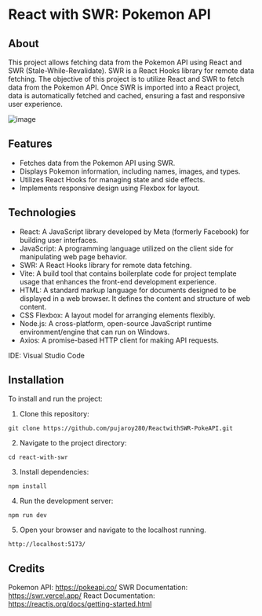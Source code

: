 # React with SWR: Pokemon API

## About
This project allows fetching data from the Pokemon API using React and SWR (Stale-While-Revalidate). SWR is a React Hooks library for remote data fetching. The objective of this project is to utilize React and SWR to fetch data from the Pokemon API. Once SWR is imported into a React project, data is automatically fetched and cached, ensuring a fast and responsive user experience.

![image](https://github.com/pujaroy280/ReactwithSWR-PokeAPI/assets/62675121/db3e440f-8748-4dc4-ba7b-6dc640e29710)

## Features
- Fetches data from the Pokemon API using SWR.
- Displays Pokemon information, including names, images, and types.
- Utilizes React Hooks for managing state and side effects.
- Implements responsive design using Flexbox for layout.

## Technologies
- React: A JavaScript library developed by Meta (formerly Facebook) for building user interfaces.
- JavaScript: A programming language utilized on the client side for manipulating web page behavior.
- SWR: A React Hooks library for remote data fetching.
- Vite: A build tool that contains boilerplate code for project template usage that enhances the front-end development experience.
- HTML: A standard markup language for documents designed to be displayed in a web browser. It defines the content and structure of web content.
- CSS Flexbox: A layout model for arranging elements flexibly.
- Node.js: A cross-platform, open-source JavaScript runtime environment/engine that can run on Windows.
- Axios: A promise-based HTTP client for making API requests.

IDE: Visual Studio Code


## Installation
To install and run the project:

1. Clone this repository:
```
git clone https://github.com/pujaroy280/ReactwithSWR-PokeAPI.git
```

2. Navigate to the project directory:
```
cd react-with-swr
```

3. Install dependencies:
```
npm install
```
4. Run the development server:
```
npm run dev
```
5. Open your browser and navigate to the localhost running.
```
http://localhost:5173/
```

## Credits
Pokemon API: https://pokeapi.co/
SWR Documentation: https://swr.vercel.app/
React Documentation: https://reactjs.org/docs/getting-started.html
